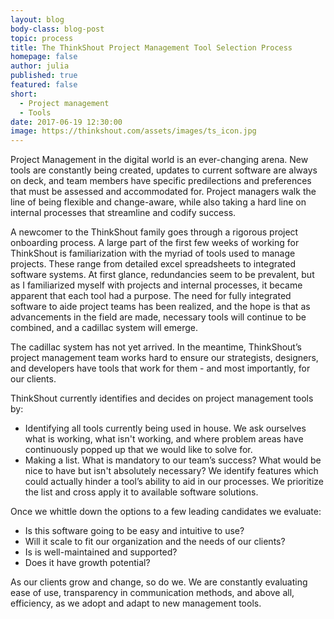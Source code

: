 ```yaml
---
layout: blog
body-class: blog-post
topic: process
title: The ThinkShout Project Management Tool Selection Process
homepage: false
author: julia
published: true
featured: false
short: 
  - Project management
  - Tools
date: 2017-06-19 12:30:00
image: https://thinkshout.com/assets/images/ts_icon.jpg
---
```


Project Management in the digital world is an ever-changing arena. New tools are constantly being created, updates to current software are always on deck, and team members have specific predilections and preferences that must be assessed and accommodated for. Project managers walk the line of being flexible and change-aware, while also taking a hard line on internal processes that streamline and codify success. 
 
A newcomer to the ThinkShout family goes through a rigorous project onboarding process. A large part of the first few weeks of working for ThinkShout is familiarization with the myriad of tools used to manage projects. These range from detailed excel spreadsheets to integrated software systems. At first glance, redundancies seem to be prevalent, but as I familiarized myself with projects and internal processes, it became apparent that each tool had a purpose. The need for fully integrated software to aide project teams has been realized, and the hope is that as advancements in the field are made, necessary tools will continue to be combined, and a cadillac system will emerge.  
 
The cadillac system has not yet arrived. In the meantime, ThinkShout’s project management team works hard to ensure our strategists, designers, and developers have tools that work for them - and most importantly, for our clients. 
 
ThinkShout currently identifies and decides on project management tools by:
* Identifying all tools currently being used in house. We ask ourselves what is working, what isn't working, and where problem areas have continuously popped up that we would like to solve for. 
* Making a list. What is mandatory to our team’s success? What would be nice to have but isn't absolutely necessary? We identify features which could actually hinder a tool’s ability to aid in our processes. We prioritize the list and cross apply it to available software solutions. 
 
Once we whittle down the options to a few leading candidates we evaluate:
* Is this software going to be easy and intuitive to use?
* Will it scale to fit our organization and the needs of our clients? 
* Is is well-maintained and supported? 
* Does it have growth potential?
 
As our clients grow and change, so do we. We are constantly evaluating ease of use, transparency in communication methods, and above all, efficiency, as we adopt and adapt to new management tools. 
 

